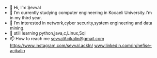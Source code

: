 - 👋 Hi, I’m Şevval
- 🌱 I’m currently studying computer engineering in Kocaeli University.I'm in my third year.
- 👀 I’m interested in network,cyber security,system engineering and data mining.
- 🌱 still learning python,java,c,Linux,Sql
- 📫 How to reach me sevvalAcikalin@gmail.com
     https://www.instagram.com/sevval.ackln/ 
     www.linkedin.com/in/nefise-acikalin



<!---
SevvalAckln/SevvalAckln is a ✨ special ✨ repository because its `README.md` (this file) appears on your GitHub profile.
You can click the Preview link to take a look at your changes.
--->
